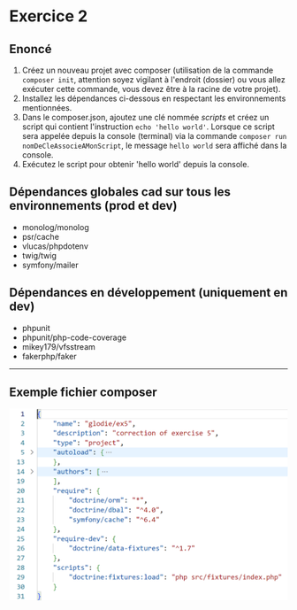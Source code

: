 # Exercice 2 

## Enoncé

1. Créez un nouveau projet avec composer (utilisation de la commande `composer init`, attention soyez vigilant à l'endroit (dossier) ou vous allez exécuter cette commande, vous devez être à la racine de votre projet).
2. Installez les dépendances ci-dessous en respectant les environnements mentionnées.
3. Dans le composer.json, ajoutez une clé nommée *scripts* et créez un script qui contient l'instruction `echo 'hello world'`. Lorsque ce script sera appelée depuis la console (terminal) via la commande `composer run nomDeCleAssocieAMonScript`, le message `hello world` sera affiché dans la console.
4. Exécutez le script pour obtenir 'hello world' depuis la console.

## Dépendances globales cad sur tous les environnements (prod et dev)

- monolog/monolog
- psr/cache
- vlucas/phpdotenv
- twig/twig
- symfony/mailer

## Dépendances en développement (uniquement en dev)

- phpunit
- phpunit/php-code-coverage
- mikey179/vfsstream
- fakerphp/faker

---

## Exemple fichier composer

![composer](./img/composer.PNG)
